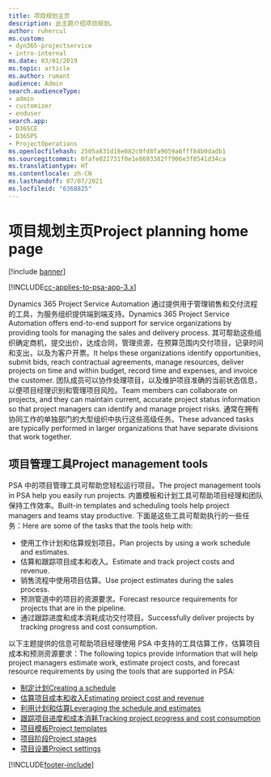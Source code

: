 ```yaml
---
title: 项目规划主页
description: 此主题介绍项目规划。
author: ruhercul
ms.custom:
- dyn365-projectservice
- intro-internal
ms.date: 03/01/2019
ms.topic: article
ms.author: rumant
audience: Admin
search.audienceType:
- admin
- customizer
- enduser
search.app:
- D365CE
- D365PS
- ProjectOperations
ms.openlocfilehash: 2505a831d18e882c0fd8fa9059a6fff84b0dadb1
ms.sourcegitcommit: 0fafe022731f0e1e8693382ff906e3f8541d34ca
ms.translationtype: HT
ms.contentlocale: zh-CN
ms.lasthandoff: 07/07/2021
ms.locfileid: "6368825"
---
```

# <a name="project-planning-home-page"></a><span data-ttu-id="4eaee-103">项目规划主页</span><span class="sxs-lookup"><span data-stu-id="4eaee-103">Project planning home page</span></span>

[!include [banner](../includes/psa-now-project-operations.md)]

[!INCLUDE[cc-applies-to-psa-app-3.x](../includes/cc-applies-to-psa-app-3x.md)]

<span data-ttu-id="4eaee-104">Dynamics 365 Project Service Automation 通过提供用于管理销售和交付流程的工具，为服务组织提供端到端支持。</span><span class="sxs-lookup"><span data-stu-id="4eaee-104">Dynamics 365 Project Service Automation offers end-to-end support for service organizations by providing tools for managing the sales and delivery process.</span></span> <span data-ttu-id="4eaee-105">其可帮助这些组织确定商机，提交出价，达成合同，管理资源，在预算范围内交付项目，记录时间和支出，以及为客户开票。</span><span class="sxs-lookup"><span data-stu-id="4eaee-105">It helps these organizations identify opportunities, submit bids, reach contractual agreements, manage resources, deliver projects on time and within budget, record time and expenses, and invoice the customer.</span></span> <span data-ttu-id="4eaee-106">团队成员可以协作处理项目，以及维护项目准确的当前状态信息，以便项目经理识别和管理项目风险。</span><span class="sxs-lookup"><span data-stu-id="4eaee-106">Team members can collaborate on projects, and they can maintain current, accurate project status information so that project managers can identify and manage project risks.</span></span> <span data-ttu-id="4eaee-107">通常在拥有协同工作的单独部门的大型组织中执行这些高级任务。</span><span class="sxs-lookup"><span data-stu-id="4eaee-107">These advanced tasks are typically performed in larger organizations that have separate divisions that work together.</span></span>

## <a name="project-management-tools"></a><span data-ttu-id="4eaee-108">项目管理工具</span><span class="sxs-lookup"><span data-stu-id="4eaee-108">Project management tools</span></span>

<span data-ttu-id="4eaee-109">PSA 中的项目管理工具可帮助您轻松运行项目。</span><span class="sxs-lookup"><span data-stu-id="4eaee-109">The project management tools in PSA help you easily run projects.</span></span> <span data-ttu-id="4eaee-110">内置模板和计划工具可帮助项目经理和团队保持工作效率。</span><span class="sxs-lookup"><span data-stu-id="4eaee-110">Built-in templates and scheduling tools help project managers and teams stay productive.</span></span> <span data-ttu-id="4eaee-111">下面是这些工具可帮助执行的一些任务：</span><span class="sxs-lookup"><span data-stu-id="4eaee-111">Here are some of the tasks that the tools help with:</span></span>

- <span data-ttu-id="4eaee-112">使用工作计划和估算规划项目。</span><span class="sxs-lookup"><span data-stu-id="4eaee-112">Plan projects by using a work schedule and estimates.</span></span>
- <span data-ttu-id="4eaee-113">估算和跟踪项目成本和收入。</span><span class="sxs-lookup"><span data-stu-id="4eaee-113">Estimate and track project costs and revenue.</span></span>
- <span data-ttu-id="4eaee-114">销售流程中使用项目估算。</span><span class="sxs-lookup"><span data-stu-id="4eaee-114">Use project estimates during the sales process.</span></span>
- <span data-ttu-id="4eaee-115">预测管道中的项目的资源要求。</span><span class="sxs-lookup"><span data-stu-id="4eaee-115">Forecast resource requirements for projects that are in the pipeline.</span></span>
- <span data-ttu-id="4eaee-116">通过跟踪进度和成本消耗成功交付项目。</span><span class="sxs-lookup"><span data-stu-id="4eaee-116">Successfully deliver projects by tracking progress and cost consumption.</span></span>

<span data-ttu-id="4eaee-117">以下主题提供的信息可帮助项目经理使用 PSA 中支持的工具估算工作，估算项目成本和预测资源要求：</span><span class="sxs-lookup"><span data-stu-id="4eaee-117">The following topics provide information that will help project managers estimate work, estimate project costs, and forecast resource requirements by using the tools that are supported in PSA:</span></span>

- [<span data-ttu-id="4eaee-118">制定计划</span><span class="sxs-lookup"><span data-stu-id="4eaee-118">Creating a schedule</span></span>](project-creating.md)
- [<span data-ttu-id="4eaee-119">估算项目成本和收入</span><span class="sxs-lookup"><span data-stu-id="4eaee-119">Estimating project cost and revenue</span></span>](project-estimating.md)
- [<span data-ttu-id="4eaee-120">利用计划和估算</span><span class="sxs-lookup"><span data-stu-id="4eaee-120">Leveraging the schedule and estimates</span></span>](project-leveraging.md)
- [<span data-ttu-id="4eaee-121">跟踪项目进度和成本消耗</span><span class="sxs-lookup"><span data-stu-id="4eaee-121">Tracking project progress and cost consumption</span></span>](project-tracking.md)
- [<span data-ttu-id="4eaee-122">项目模板</span><span class="sxs-lookup"><span data-stu-id="4eaee-122">Project templates</span></span>](project-templates.md)
- [<span data-ttu-id="4eaee-123">项目阶段</span><span class="sxs-lookup"><span data-stu-id="4eaee-123">Project stages</span></span>](project-stages.md)
- [<span data-ttu-id="4eaee-124">项目设置</span><span class="sxs-lookup"><span data-stu-id="4eaee-124">Project settings</span></span>](project-settings.md)


[!INCLUDE[footer-include](../includes/footer-banner.md)]